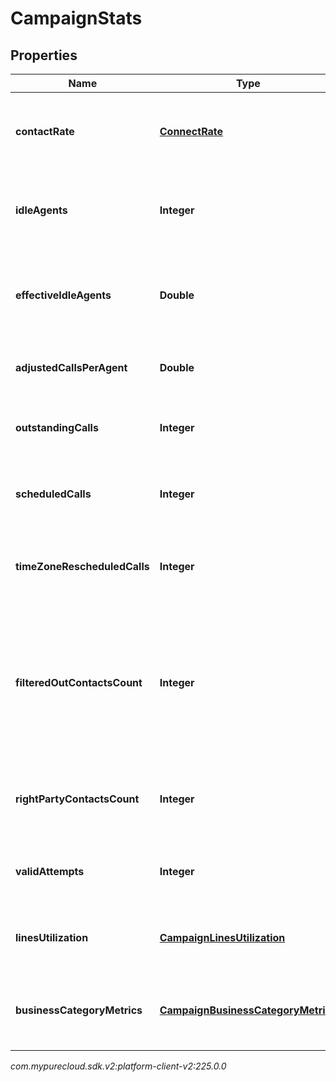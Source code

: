 # CampaignStats


## Properties

| Name | Type | Description | Notes |
| ------------ | ------------- | ------------- | ------------- |
| **contactRate** | [**ConnectRate**](ConnectRate) | Information regarding the campaign's connect rate |  [optional] |
| **idleAgents** | **Integer** | Number of available agents not currently being utilized |  [optional] |
| **effectiveIdleAgents** | **Double** | Number of effective available agents not currently being utilized |  [optional] |
| **adjustedCallsPerAgent** | **Double** | Calls per agent adjusted by pace |  [optional] |
| **outstandingCalls** | **Integer** | Number of campaign calls currently ongoing |  [optional] |
| **scheduledCalls** | **Integer** | Number of campaign calls currently scheduled |  [optional] |
| **timeZoneRescheduledCalls** | **Integer** | Number of campaign calls currently timezone rescheduled |  [optional] |
| **filteredOutContactsCount** | **Integer** | Number of contacts that don't match filter. This is currently supported only for Campaigns with dynamic filter on. |  [optional] |
| **rightPartyContactsCount** | **Integer** | Information on the campaign's number of Right Party Contacts |  [optional] |
| **validAttempts** | **Integer** | Information on the campaign's valid attempts |  [optional] |
| **linesUtilization** | [**CampaignLinesUtilization**](CampaignLinesUtilization) | Information on the campaign's lines utilization |  [optional] |
| **businessCategoryMetrics** | [**CampaignBusinessCategoryMetrics**](CampaignBusinessCategoryMetrics) | Information on the campaign's business category metrics |  [optional] |




_com.mypurecloud.sdk.v2:platform-client-v2:225.0.0_
